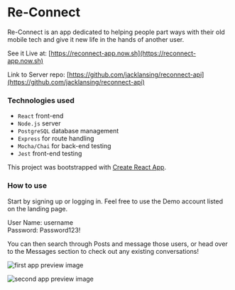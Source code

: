 # Re-Connect

Re-Connect is an app dedicated to helping people part ways with their old mobile tech and give it new life in the hands of another user.

See it Live at: [https://reconnect-app.now.sh](https://reconnect-app.now.sh)

Link to Server repo: [https://github.com/jacklansing/reconnect-api](https://github.com/jacklansing/reconnect-api)

### Technologies used

- `React` front-end
- `Node.js` server
- `PostgreSQL` database management
- `Express` for route handling
- `Mocha/Chai` for back-end testing
- `Jest` front-end testing

This project was bootstrapped with [Create React App](https://github.com/facebook/create-react-app).

### How to use

Start by signing up or logging in. Feel free to use the Demo account listed on the
landing page.

User Name: username\
Password: Password123!

You can then search through Posts and message those users, or head over to the Messages section to check out any existing conversations!

![first app preview image](https://user-images.githubusercontent.com/58494268/80147961-4f3f1b80-8582-11ea-8a41-a5b33f15ccfb.png)

![second app preview image](https://user-images.githubusercontent.com/58494268/80147911-3afb1e80-8582-11ea-8b68-825149a9528d.png)

